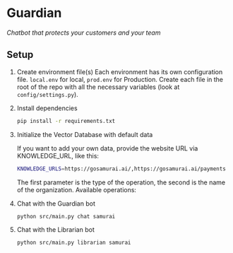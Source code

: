 # Guardian

*Chatbot that protects your customers and your team*

## Setup

1. Create environment file(s)
   Each environment has its own configuration file. `local.env` for local, `prod.env` for
   Production.
   Create each file in the root of the repo with all the necessary variables (look
   at `config/settings.py`).

2. Install dependencies

    ```bash
    pip install -r requirements.txt
    ```

3. Initialize the Vector Database with default data

   If you want to add your own data, provide the website URL via KNOWLEDGE_URL, like this:

    ```bash
    KNOWLEDGE_URLS=https://gosamurai.ai/,https://gosamurai.ai/payments python src/main.py vdb samurai
    ```

   The first parameter is the type of the operation, the second is the name of the organization.
   Available operations:

4. Chat with the Guardian bot

    ```bash
    python src/main.py chat samurai
    ```

5. Chat with the Librarian bot

    ```bash
    python src/main.py librarian samurai
    ```